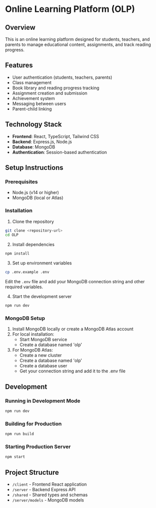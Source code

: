 # Online Learning Platform (OLP)

## Overview
This is an online learning platform designed for students, teachers, and parents to manage educational content, assignments, and track reading progress.

## Features
- User authentication (students, teachers, parents)
- Class management
- Book library and reading progress tracking
- Assignment creation and submission
- Achievement system
- Messaging between users
- Parent-child linking

## Technology Stack
- **Frontend**: React, TypeScript, Tailwind CSS
- **Backend**: Express.js, Node.js
- **Database**: MongoDB
- **Authentication**: Session-based authentication

## Setup Instructions

### Prerequisites
- Node.js (v14 or higher)
- MongoDB (local or Atlas)

### Installation

1. Clone the repository
```bash
git clone <repository-url>
cd OLP
```

2. Install dependencies
```bash
npm install
```

3. Set up environment variables
```bash
cp .env.example .env
```
Edit the `.env` file and add your MongoDB connection string and other required variables.

4. Start the development server
```bash
npm run dev
```

### MongoDB Setup

1. Install MongoDB locally or create a MongoDB Atlas account
2. For local installation:
   - Start MongoDB service
   - Create a database named 'olp'
3. For MongoDB Atlas:
   - Create a new cluster
   - Create a database named 'olp'
   - Create a database user
   - Get your connection string and add it to the .env file

## Development

### Running in Development Mode
```bash
npm run dev
```

### Building for Production
```bash
npm run build
```

### Starting Production Server
```bash
npm start
```

## Project Structure

- `/client` - Frontend React application
- `/server` - Backend Express API
- `/shared` - Shared types and schemas
- `/server/models` - MongoDB models